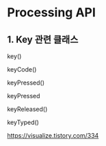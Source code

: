 # Processing API



## 1. Key 관련 클래스 

key()

keyCode()

keyPressed()

keyPressed

keyReleased()

keyTyped()

<https://visualize.tistory.com/334>



